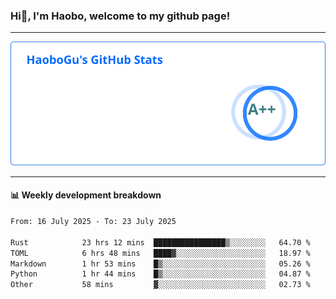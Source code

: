 <!--<h2 align="center"> Hi👋, I'm Haobo, welcome to my github page! </h2>-->
### Hi👋, I'm Haobo, welcome to my github page!
-------

<img href="https://github.com/HaoboGu" src="assets/stats.svg" alt="github stats" /> 

-------

#### 📊 **Weekly development breakdown**
<!--START_SECTION:waka-->

```txt
From: 16 July 2025 - To: 23 July 2025

Rust            23 hrs 12 mins  ████████████████▒░░░░░░░░   64.70 %
TOML            6 hrs 48 mins   ████▓░░░░░░░░░░░░░░░░░░░░   18.97 %
Markdown        1 hr 53 mins    █▒░░░░░░░░░░░░░░░░░░░░░░░   05.26 %
Python          1 hr 44 mins    █▒░░░░░░░░░░░░░░░░░░░░░░░   04.87 %
Other           58 mins         ▓░░░░░░░░░░░░░░░░░░░░░░░░   02.73 %
```

<!--END_SECTION:waka-->
<!--
backup url: https://github-readme-status-dusky-ten.vercel.app/api?username=HaoboGu&count_private=true&show_icons=true&theme=transparent&border_color=2f80ed
-->
<!--
**HaoboGu/HaoboGu** is a ✨ _special_ ✨ repository because its `README.md` (this file) appears on your GitHub profile.

Here are some ideas to get you started:

- 🔭 I’m currently working on AI-assisted programming tools
- 🌱 I’m currently learning ...
- 👯 I’m looking to collaborate on ...
- 🤔 I’m looking for help with ...
- 💬 Ask me about ...
- 📫 How to reach me: ...
- 😄 Pronouns: ...
- ⚡ Fun fact: ...
-->
